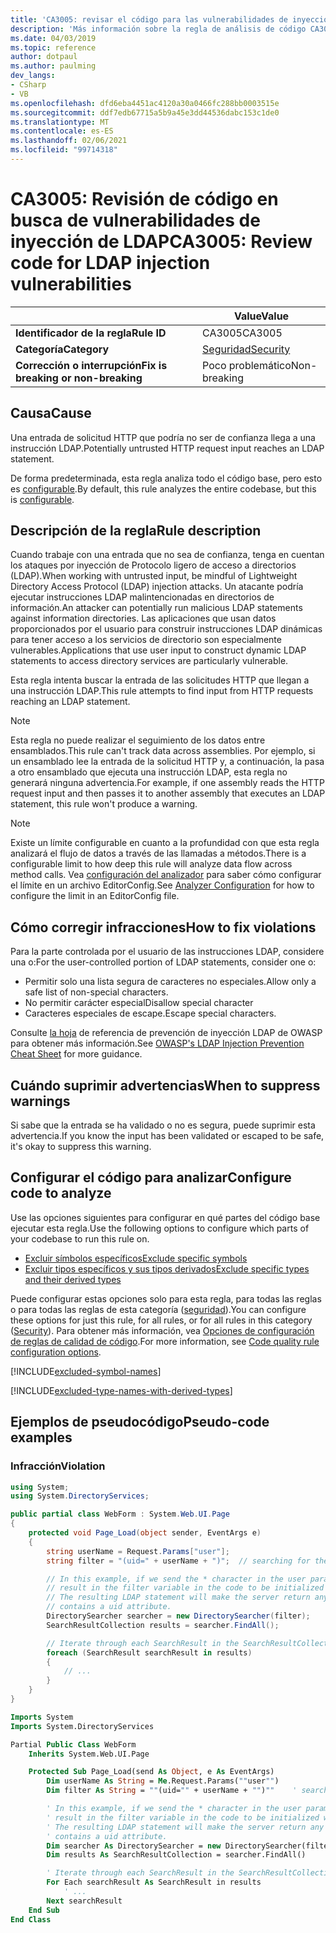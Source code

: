 ```yaml
---
title: 'CA3005: revisar el código para las vulnerabilidades de inyección de LDAP (análisis de código)'
description: 'Más información sobre la regla de análisis de código CA3005: revisar el código para las vulnerabilidades de inyección LDAP'
ms.date: 04/03/2019
ms.topic: reference
author: dotpaul
ms.author: paulming
dev_langs:
- CSharp
- VB
ms.openlocfilehash: dfd6eba4451ac4120a30a0466fc288bb0003515e
ms.sourcegitcommit: ddf7edb67715a5b9a45e3dd44536dabc153c1de0
ms.translationtype: MT
ms.contentlocale: es-ES
ms.lasthandoff: 02/06/2021
ms.locfileid: "99714318"
---
```

# <a name="ca3005-review-code-for-ldap-injection-vulnerabilities"></a><span data-ttu-id="858b2-103">CA3005: Revisión de código en busca de vulnerabilidades de inyección de LDAP</span><span class="sxs-lookup"><span data-stu-id="858b2-103">CA3005: Review code for LDAP injection vulnerabilities</span></span>

| | <span data-ttu-id="858b2-104">Value</span><span class="sxs-lookup"><span data-stu-id="858b2-104">Value</span></span> |
|-|-|
| <span data-ttu-id="858b2-105">**Identificador de la regla**</span><span class="sxs-lookup"><span data-stu-id="858b2-105">**Rule ID**</span></span> |<span data-ttu-id="858b2-106">CA3005</span><span class="sxs-lookup"><span data-stu-id="858b2-106">CA3005</span></span>|
| <span data-ttu-id="858b2-107">**Categoría**</span><span class="sxs-lookup"><span data-stu-id="858b2-107">**Category**</span></span> |[<span data-ttu-id="858b2-108">Seguridad</span><span class="sxs-lookup"><span data-stu-id="858b2-108">Security</span></span>](security-warnings.md)|
| <span data-ttu-id="858b2-109">**Corrección o interrupción**</span><span class="sxs-lookup"><span data-stu-id="858b2-109">**Fix is breaking or non-breaking**</span></span> |<span data-ttu-id="858b2-110">Poco problemático</span><span class="sxs-lookup"><span data-stu-id="858b2-110">Non-breaking</span></span>|

## <a name="cause"></a><span data-ttu-id="858b2-111">Causa</span><span class="sxs-lookup"><span data-stu-id="858b2-111">Cause</span></span>

<span data-ttu-id="858b2-112">Una entrada de solicitud HTTP que podría no ser de confianza llega a una instrucción LDAP.</span><span class="sxs-lookup"><span data-stu-id="858b2-112">Potentially untrusted HTTP request input reaches an LDAP statement.</span></span>

<span data-ttu-id="858b2-113">De forma predeterminada, esta regla analiza todo el código base, pero esto es [configurable](#configure-code-to-analyze).</span><span class="sxs-lookup"><span data-stu-id="858b2-113">By default, this rule analyzes the entire codebase, but this is [configurable](#configure-code-to-analyze).</span></span>

## <a name="rule-description"></a><span data-ttu-id="858b2-114">Descripción de la regla</span><span class="sxs-lookup"><span data-stu-id="858b2-114">Rule description</span></span>

<span data-ttu-id="858b2-115">Cuando trabaje con una entrada que no sea de confianza, tenga en cuentan los ataques por inyección de Protocolo ligero de acceso a directorios (LDAP).</span><span class="sxs-lookup"><span data-stu-id="858b2-115">When working with untrusted input, be mindful of Lightweight Directory Access Protocol (LDAP) injection attacks.</span></span> <span data-ttu-id="858b2-116">Un atacante podría ejecutar instrucciones LDAP malintencionadas en directorios de información.</span><span class="sxs-lookup"><span data-stu-id="858b2-116">An attacker can potentially run malicious LDAP statements against information directories.</span></span> <span data-ttu-id="858b2-117">Las aplicaciones que usan datos proporcionados por el usuario para construir instrucciones LDAP dinámicas para tener acceso a los servicios de directorio son especialmente vulnerables.</span><span class="sxs-lookup"><span data-stu-id="858b2-117">Applications that use user input to construct dynamic LDAP statements to access directory services are particularly vulnerable.</span></span>

<span data-ttu-id="858b2-118">Esta regla intenta buscar la entrada de las solicitudes HTTP que llegan a una instrucción LDAP.</span><span class="sxs-lookup"><span data-stu-id="858b2-118">This rule attempts to find input from HTTP requests reaching an LDAP statement.</span></span>

> [!NOTE]
> <span data-ttu-id="858b2-119">Esta regla no puede realizar el seguimiento de los datos entre ensamblados.</span><span class="sxs-lookup"><span data-stu-id="858b2-119">This rule can't track data across assemblies.</span></span> <span data-ttu-id="858b2-120">Por ejemplo, si un ensamblado lee la entrada de la solicitud HTTP y, a continuación, la pasa a otro ensamblado que ejecuta una instrucción LDAP, esta regla no generará ninguna advertencia.</span><span class="sxs-lookup"><span data-stu-id="858b2-120">For example, if one assembly reads the HTTP request input and then passes it to another assembly that executes an LDAP statement, this rule won't produce a warning.</span></span>

> [!NOTE]
> <span data-ttu-id="858b2-121">Existe un límite configurable en cuanto a la profundidad con que esta regla analizará el flujo de datos a través de las llamadas a métodos.</span><span class="sxs-lookup"><span data-stu-id="858b2-121">There is a configurable limit to how deep this rule will analyze data flow across method calls.</span></span> <span data-ttu-id="858b2-122">Vea [configuración del analizador](https://github.com/dotnet/roslyn-analyzers/blob/master/docs/Analyzer%20Configuration.md#dataflow-analysis) para saber cómo configurar el límite en un archivo EditorConfig.</span><span class="sxs-lookup"><span data-stu-id="858b2-122">See [Analyzer Configuration](https://github.com/dotnet/roslyn-analyzers/blob/master/docs/Analyzer%20Configuration.md#dataflow-analysis) for how to configure the limit in an EditorConfig file.</span></span>

## <a name="how-to-fix-violations"></a><span data-ttu-id="858b2-123">Cómo corregir infracciones</span><span class="sxs-lookup"><span data-stu-id="858b2-123">How to fix violations</span></span>

<span data-ttu-id="858b2-124">Para la parte controlada por el usuario de las instrucciones LDAP, considere una o:</span><span class="sxs-lookup"><span data-stu-id="858b2-124">For the user-controlled portion of LDAP statements, consider one o:</span></span>

- <span data-ttu-id="858b2-125">Permitir solo una lista segura de caracteres no especiales.</span><span class="sxs-lookup"><span data-stu-id="858b2-125">Allow only a safe list of non-special characters.</span></span>
- <span data-ttu-id="858b2-126">No permitir carácter especial</span><span class="sxs-lookup"><span data-stu-id="858b2-126">Disallow special character</span></span>
- <span data-ttu-id="858b2-127">Caracteres especiales de escape.</span><span class="sxs-lookup"><span data-stu-id="858b2-127">Escape special characters.</span></span>

<span data-ttu-id="858b2-128">Consulte [la hoja](https://github.com/OWASP/CheatSheetSeries/blob/master/cheatsheets/LDAP_Injection_Prevention_Cheat_Sheet.md) de referencia de prevención de inyección LDAP de OWASP para obtener más información.</span><span class="sxs-lookup"><span data-stu-id="858b2-128">See [OWASP's LDAP Injection Prevention Cheat Sheet](https://github.com/OWASP/CheatSheetSeries/blob/master/cheatsheets/LDAP_Injection_Prevention_Cheat_Sheet.md) for more guidance.</span></span>

## <a name="when-to-suppress-warnings"></a><span data-ttu-id="858b2-129">Cuándo suprimir advertencias</span><span class="sxs-lookup"><span data-stu-id="858b2-129">When to suppress warnings</span></span>

<span data-ttu-id="858b2-130">Si sabe que la entrada se ha validado o no es segura, puede suprimir esta advertencia.</span><span class="sxs-lookup"><span data-stu-id="858b2-130">If you know the input has been validated or escaped to be safe, it's okay to suppress this warning.</span></span>

## <a name="configure-code-to-analyze"></a><span data-ttu-id="858b2-131">Configurar el código para analizar</span><span class="sxs-lookup"><span data-stu-id="858b2-131">Configure code to analyze</span></span>

<span data-ttu-id="858b2-132">Use las opciones siguientes para configurar en qué partes del código base ejecutar esta regla.</span><span class="sxs-lookup"><span data-stu-id="858b2-132">Use the following options to configure which parts of your codebase to run this rule on.</span></span>

- [<span data-ttu-id="858b2-133">Excluir símbolos específicos</span><span class="sxs-lookup"><span data-stu-id="858b2-133">Exclude specific symbols</span></span>](#exclude-specific-symbols)
- [<span data-ttu-id="858b2-134">Excluir tipos específicos y sus tipos derivados</span><span class="sxs-lookup"><span data-stu-id="858b2-134">Exclude specific types and their derived types</span></span>](#exclude-specific-types-and-their-derived-types)

<span data-ttu-id="858b2-135">Puede configurar estas opciones solo para esta regla, para todas las reglas o para todas las reglas de esta categoría ([seguridad](security-warnings.md)).</span><span class="sxs-lookup"><span data-stu-id="858b2-135">You can configure these options for just this rule, for all rules, or for all rules in this category ([Security](security-warnings.md)).</span></span> <span data-ttu-id="858b2-136">Para obtener más información, vea [Opciones de configuración de reglas de calidad de código](../code-quality-rule-options.md).</span><span class="sxs-lookup"><span data-stu-id="858b2-136">For more information, see [Code quality rule configuration options](../code-quality-rule-options.md).</span></span>

[!INCLUDE[excluded-symbol-names](~/includes/code-analysis/excluded-symbol-names.md)]

[!INCLUDE[excluded-type-names-with-derived-types](~/includes/code-analysis/excluded-type-names-with-derived-types.md)]

## <a name="pseudo-code-examples"></a><span data-ttu-id="858b2-137">Ejemplos de pseudocódigo</span><span class="sxs-lookup"><span data-stu-id="858b2-137">Pseudo-code examples</span></span>

### <a name="violation"></a><span data-ttu-id="858b2-138">Infracción</span><span class="sxs-lookup"><span data-stu-id="858b2-138">Violation</span></span>

```csharp
using System;
using System.DirectoryServices;

public partial class WebForm : System.Web.UI.Page
{
    protected void Page_Load(object sender, EventArgs e)
    {
        string userName = Request.Params["user"];
        string filter = "(uid=" + userName + ")";  // searching for the user entry

        // In this example, if we send the * character in the user parameter which will
        // result in the filter variable in the code to be initialized with (uid=*).
        // The resulting LDAP statement will make the server return any object that
        // contains a uid attribute.
        DirectorySearcher searcher = new DirectorySearcher(filter);
        SearchResultCollection results = searcher.FindAll();

        // Iterate through each SearchResult in the SearchResultCollection.
        foreach (SearchResult searchResult in results)
        {
            // ...
        }
    }
}
```

```vb
Imports System
Imports System.DirectoryServices

Partial Public Class WebForm
    Inherits System.Web.UI.Page

    Protected Sub Page_Load(send As Object, e As EventArgs)
        Dim userName As String = Me.Request.Params(""user"")
        Dim filter As String = ""(uid="" + userName + "")""    ' searching for the user entry

        ' In this example, if we send the * character in the user parameter which will
        ' result in the filter variable in the code to be initialized with (uid=*).
        ' The resulting LDAP statement will make the server return any object that
        ' contains a uid attribute.
        Dim searcher As DirectorySearcher = new DirectorySearcher(filter)
        Dim results As SearchResultCollection = searcher.FindAll()

        ' Iterate through each SearchResult in the SearchResultCollection.
        For Each searchResult As SearchResult in results
            ' ...
        Next searchResult
    End Sub
End Class
```

